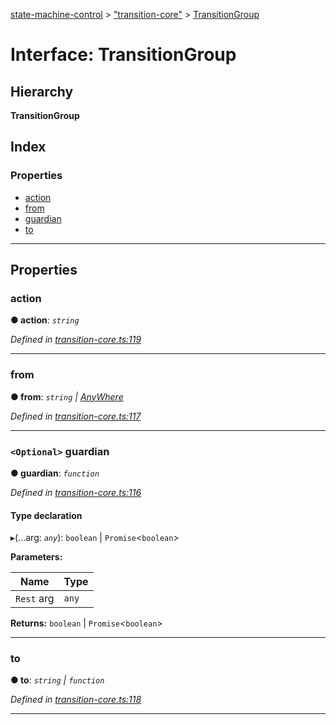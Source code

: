 [state-machine-control](../README.md) > ["transition-core"](../modules/_transition_core_.md) > [TransitionGroup](../interfaces/_transition_core_.transitiongroup.md)

# Interface: TransitionGroup

## Hierarchy

**TransitionGroup**

## Index

### Properties

* [action](_transition_core_.transitiongroup.md#action)
* [from](_transition_core_.transitiongroup.md#from)
* [guardian](_transition_core_.transitiongroup.md#guardian)
* [to](_transition_core_.transitiongroup.md#to)

---

## Properties

<a id="action"></a>

###  action

**● action**: *`string`*

*Defined in [transition-core.ts:119](https://github.com/TianyiLi/state-machine/blob/fa04673/src/transition-core.ts#L119)*

___
<a id="from"></a>

###  from

**● from**: *`string` \| [AnyWhere](../modules/_transition_core_.md#anywhere)*

*Defined in [transition-core.ts:117](https://github.com/TianyiLi/state-machine/blob/fa04673/src/transition-core.ts#L117)*

___
<a id="guardian"></a>

### `<Optional>` guardian

**● guardian**: *`function`*

*Defined in [transition-core.ts:116](https://github.com/TianyiLi/state-machine/blob/fa04673/src/transition-core.ts#L116)*

#### Type declaration
▸(...arg: *`any`*): `boolean` \| `Promise`<`boolean`>

**Parameters:**

| Name | Type |
| ------ | ------ |
| `Rest` arg | `any` |

**Returns:** `boolean` \| `Promise`<`boolean`>

___
<a id="to"></a>

###  to

**● to**: *`string` \| `function`*

*Defined in [transition-core.ts:118](https://github.com/TianyiLi/state-machine/blob/fa04673/src/transition-core.ts#L118)*

___

